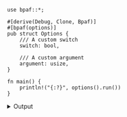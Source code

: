 
```no_run
use bpaf::*;

#[derive(Debug, Clone, Bpaf)]
#[bpaf(options)]
pub struct Options {
    /// A custom switch
    switch: bool,

    /// A custom argument
    argument: usize,
}

fn main() {
    println!("{:?}", options().run())
}
```

<details><summary>Output</summary>

bpaf generates a help message


<div class='bpaf-doc'>
$ app --help<br>
<p><b>Usage</b>: <tt><b>app</b></tt> [<tt><b>--switch</b></tt>] <tt><b>--argument</b></tt>=<tt><i>ARG</i></tt></p><p><div>
<b>Available options:</b></div><dl><dt><tt><b>    --switch</b></tt></dt>
<dd>A custom switch</dd>
<dt><tt><b>    --argument</b></tt>=<tt><i>ARG</i></tt></dt>
<dd>A custom argument</dd>
<dt><tt><b>-h</b></tt>, <tt><b>--help</b></tt></dt>
<dd>Prints help information</dd>
</dl>
</p>
<style>
div.bpaf-doc {
    padding: 14px;
    background-color:var(--code-block-background-color);
    font-family: "Source Code Pro", monospace;
    margin-bottom: 0.75em;
}
div.bpaf-doc dt { margin-left: 1em; }
div.bpaf-doc dd { margin-left: 3em; }
div.bpaf-doc dl { margin-top: 0; padding-left: 1em; }
div.bpaf-doc  { padding-left: 1em; }
</style>
</div>


And two parsers. Numeric argument is required, boolean switch is optional and fall back value
is false.


<div class='bpaf-doc'>
$ app --switch<br>
<b>Error:</b> expected <tt><b>--argument</b></tt>=<tt><i>ARG</i></tt>, pass <tt><b>--help</b></tt> for usage information
<style>
div.bpaf-doc {
    padding: 14px;
    background-color:var(--code-block-background-color);
    font-family: "Source Code Pro", monospace;
    margin-bottom: 0.75em;
}
div.bpaf-doc dt { margin-left: 1em; }
div.bpaf-doc dd { margin-left: 3em; }
div.bpaf-doc dl { margin-top: 0; padding-left: 1em; }
div.bpaf-doc  { padding-left: 1em; }
</style>
</div>



<div class='bpaf-doc'>
$ app --switch --argument 42<br>
Options { switch: true, argument: 42 }
</div>



<div class='bpaf-doc'>
$ app --argument 42<br>
Options { switch: false, argument: 42 }
</div>

</details>